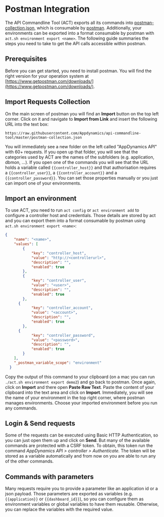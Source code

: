 # Postman Integration

The API Commandline Tool (ACT) exports all its commands into [postman-collection.json](postman-collection.json), which is consumable by [postman](https://www.getpostman.com/). Additionally, your environments can be exported into a format consumable by postman with `act.sh environment export <name>`. The following guide summaries the steps you need to take to get the API calls accessible within postman.

## Prerequisites

Before you can get started, you need to install postman. You will find the right version for your operation system at [https://www.getpostman.com/downloads/](https://www.getpostman.com/downloads/).

## Import Requests Collection

On the main screen of postman you will find an **Import** button on the top left corner. Click on it and navigate to **Import from Link** and insert the following URL into the text box:

```
https://raw.githubusercontent.com/Appdynamics/api-commandline-tool/master/postman-collection.json
```

You will immediately see a new folder on the left called "AppDynamics API" with 60+ requests. If you open up that folder, you will see that the categories used by ACT are the names of the subfolders (e.g. application, dbmon, ...). If you open one of the commands you will see that the URL holds a variable called `{{controller_host}}` and that authorisation requires a `{{controller_user}}`, a `{{controller_account}}` and a `{{controller_password}}`. You can set those properties manually or you just can import one of your environments.

## Import an environment

To use ACT, you need to run `act config` or `act environment add` to configure a controller host and credentials. Those details are stored by act and you can export them into a format consumable by postman using `act.sh environment export <name>`:

```json
{
  	"name": "<name>",
  	"values": [
  		{
  			"key": "controller_host",
  			"value": "http://<controllerurl>",
  			"description": "",
  			"enabled": true
  		},
  		{
  			"key": "controller_user",
  			"value": "<user>",
  			"description": "",
  			"enabled": true
  		},
      {
  			"key": "controller_account",
  			"value": "<account>",
  			"description": "",
  			"enabled": true
  		},
      {
  			"key": "controller_password",
  			"value": "<password>",
  			"description": "",
  			"enabled": true
  		}
  	],
  	"_postman_variable_scope": "environment"
  }
```

Copy the output of this command to your clipboard (on a mac you can run `./act.sh environment export demo2`) and go back to postman. Once again, click on **Import** and there open **Paste Raw Text**. Paste the content of your clipboard into the text area and click on **Import**. Immediately, you will see the name of your environment in the top right corner, where postman manages environments. Choose your imported environment before you run any commands.

## Login & Send requests

Some of the requests can be executed using Basic HTTP Authentication, so you can just open them up and click on **Send**. But many of the available commands are protected with a CSRF token. To obtain, this token run the command *AppDynamics API > controller > Authenticate.* The token will be stored as a variable automatically and from now on you are able to run any of the other commands.

## Commands with parameters

Many requests require you to provide a parameter like an application id or a json payload. Those parameters are exported as variables (e.g. `{{application}}` or `{{dashboard_id}}`), so you can configure them as environment variables or global variables to have them reusable. Otherwise, you can replace the variables with the required value.
